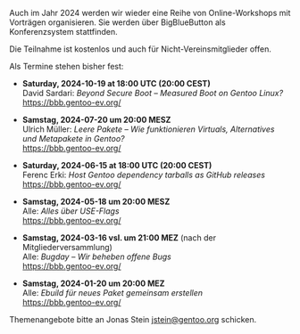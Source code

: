 <!--
.. title: Online-Workshops 2024
.. slug: online-workshops-2024
.. date: 2024-04-30 20:00:00 UTC+02:00
.. tags: 
.. category: 
.. link: 
.. description: 
.. type: text
-->

Auch im Jahr 2024 werden wir wieder eine Reihe von Online-Workshops
mit Vorträgen organisieren. Sie werden über BigBlueButton als
Konferenzsystem stattfinden.

Die Teilnahme ist kostenlos und auch für Nicht-Vereinsmitglieder offen.

Als Termine stehen bisher fest:

- **Saturday, 2024-10-19 at 18:00 UTC (20:00 CEST)**  
  David Sardari: *Beyond Secure Boot &#x2013; Measured Boot on Gentoo Linux?*  
  <https://bbb.gentoo-ev.org/>

- **Samstag, 2024-07-20 um 20:00 MESZ**  
  Ulrich Müller: *Leere Pakete &#x2013; Wie funktionieren Virtuals,
  Alternatives und Metapakete in Gentoo?*  
  <https://bbb.gentoo-ev.org/>

- **Saturday, 2024-06-15 at 18:00 UTC (20:00 CEST)**  
  Ferenc Erki: *Host Gentoo dependency tarballs as GitHub releases*  
  <https://bbb.gentoo-ev.org/>

- **Samstag, 2024-05-18 um 20:00 MESZ**  
  Alle: *Alles über USE-Flags*  
  <https://bbb.gentoo-ev.org/>

- **Samstag, 2024-03-16 vsl. um 21:00 MEZ** (nach der Mitgliederversammlung)  
  Alle: *Bugday – Wir beheben offene Bugs*  
  <https://bbb.gentoo-ev.org/>

- **Samstag, 2024-01-20 um 20:00 MEZ**  
  Alle: *Ebuild für neues Paket gemeinsam erstellen*  
  <https://bbb.gentoo-ev.org/>

Themenangebote bitte an Jonas Stein <jstein@gentoo.org> schicken.
